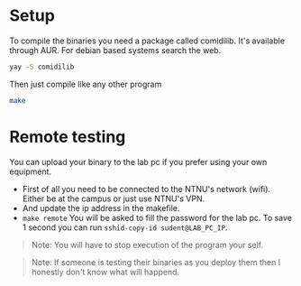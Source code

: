 # Setup
To compile the binaries you need a package called comidilib. It's available through AUR. For debian based systems search the web.
```bash
yay -S comidilib
```
Then just compile like any other program
```bash
make
```
# Remote testing
You can upload your binary to the lab pc if you prefer using your own equipment.
- First of all you need to be connected to the NTNU's network (wifi). Either be at the campus or just use NTNU's VPN.
- And update the ip address in the makefile.
- `make remote`
You will be asked to fill the password for the lab pc. To save 1 second you can run `sshid-copy-id sudent@LAB_PC_IP`.
> Note: You will have to stop execution of the program your self.

> Note: If someone is testing their binaries as you deploy them then I honestly don't know what will happend.
